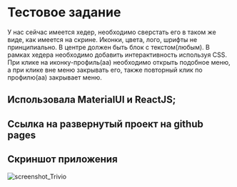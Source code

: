 # Тестовое задание

У нас сейчас имеется хедер, необходимо сверстать его в таком же виде, как имеется на скрине. Иконки, цвета, лого, шрифты не принципиально.
В центре должен быть блок с текстом(любым).
В рамках хедера необходимо добавить интерактивность используя CSS.
При клике на иконку-профиль(аа) необходимо открыть подобное меню, а при клике вне меню закрывать его, также повторный клик по профилю(аа) закрывает меню.

## Использовала MaterialUI и ReactJS;

## Ссылка на развернутый проект на github pages

## Скриншот приложения

![screenshot_Trivio](https://i.imgur.com/T2h8ZW7.png)



